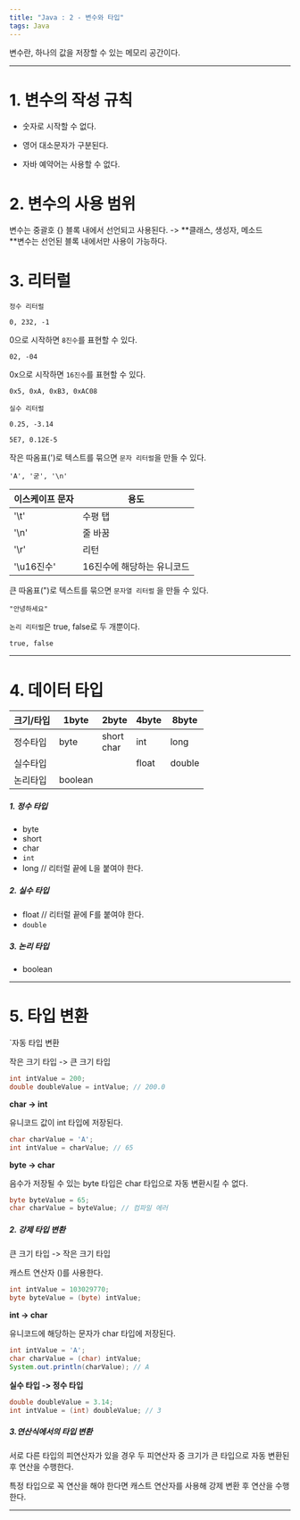 ```yaml
---
title: "Java : 2 - 변수와 타입"
tags: Java
---
```




변수란, 하나의 값을 저장할 수 있는 메모리 공간이다.



---



# 1. 변수의 작성 규칙

- 숫자로 시작할 수 없다.

- 영어 대소문자가 구분된다.

- 자바 예약어는 사용할 수 없다.

  

# 2. 변수의 사용 범위

변수는 중괄호 {} 블록 내에서 선언되고 사용된다. -> **클래스, 생성자, 메소드<br>**변수는 선언된 블록 내에서만 사용이 가능하다.



# 3. 리터럴

`정수 리터럴`

```
0, 232, -1
```

0으로 시작하면 `8진수`를 표현할 수 있다.

```
02, -04
```

0x으로 시작하면 `16진수`를 표현할 수 있다.

```
0x5, 0xA, 0xB3, 0xAC08
```



`실수 리터럴`

```
0.25, -3.14
```

```
5E7, 0.12E-5
```



작은 따옴표(')로 텍스트를 묶으면 `문자 리터럴`을 만들 수 있다. 

```
'A', '굳', '\n'
```

| 이스케이프 문자 | 용도                       |
| :-------------- | -------------------------- |
| '\t'            | 수평 탭                    |
| '\n'            | 줄 바꿈                    |
| '\r'            | 리턴                       |
| '\u16진수'      | 16진수에 해당하는 유니코드 |



큰 따옴표(")로 텍스트를 묶으면 `문자열 리터럴` 을 만들 수 있다.

```
"안녕하세요"
```



`논리 리터럴`은 true, false로 두 개뿐이다.

```
true, false
```



---



# 4. 데이터 타입

| 크기/타입 | 1byte   | 2byte          | 4byte | 8byte  |
| --------- | ------- | -------------- | ----- | ------ |
| 정수타입  | byte    | short <br>char | int   | long   |
| 실수타입  |         |                | float | double |
| 논리타입  | boolean |                |       |        |

##### 1. 정수 타입

- byte
- short
- char
- `int`
- long // 리터럴 끝에 L을 붙여야 한다.

##### 2. 실수 타입

- float // 리터럴 끝에 F를 붙여야 한다.
- `double`

##### 3. 논리 타입

- boolean



---



# 5. 타입 변환

`자동 타입 변환

작은 크기 타입 -> 큰 크기 타입

```java
int intValue = 200;
double doubleValue = intValue; // 200.0
```

**char -> int** 

유니코드 값이 int 타입에 저장된다.

```java
char charValue = 'A';
int intValue = charValue; // 65
```

**byte -> char** 

음수가 저장될 수 있는 byte 타입은 char 타입으로 자동 변환시킬 수 없다.

```java
byte byteValue = 65;
char charValue = byteValue; // 컴파일 에러
```



##### 2. 강제 타입 변환

큰 크기 타입 -> 작은 크기 타입

캐스트 연산자 ()를 사용한다.

```java
int intValue = 103029770;
byte byteValue = (byte) intValue;
```

**int -> char**

유니코드에 해당하는 문자가 char 타입에 저장된다.

```java
int intValue = 'A';
char charValue = (char) intValue;
System.out.println(charValue); // A
```

**실수 타입 -> 정수 타입**

```java
double doubleValue = 3.14;
int intValue = (int) doubleValue; // 3
```



##### 3.연산식에서의  타입 변환

서로 다른 타입의 피연산자가 있을 경우 두 피연산자 중 크기가 큰 타입으로 자동 변환된 후 연산을 수행한다.

특정 타입으로 꼭 연산을 해야 한다면 캐스트 연산자를 사용해 강제 변환 후 연산을 수행한다.

---
